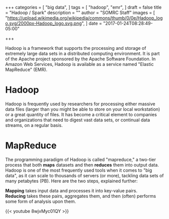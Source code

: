 +++
categories = [
  "big data",
]
tags = [
  "hadoop",
  "emr",
]
draft = false
title = "Hadoop / Spark"
description = ""
author = "SOMRC Staff"
images = [
  "https://upload.wikimedia.org/wikipedia/commons/thumb/0/0e/Hadoop_logo.svg/2000px-Hadoop_logo.svg.png",
]
date = "2017-01-24T08:28:49-05:00"

+++

<p class=lead>Hadoop is a framework that supports the processing and storage of extremely large data sets in a distributed computing environment. It is part of the Apache project sponsored by the Apache Software Foundation. In Amazon Web Services, Hadoop is available as a service named "Elastic MapReduce" (EMR).</p>

# Hadoop

Hadoop is frequently used by researchers for processing either massive data files (larger than you might be able to store on your local workstation) or a great quantity of files. It has become a critical element to companies and organizations that need to digest vast data sets, or continual data streams, on a regular basis.

# MapReduce

The programming paradigm of Hadoop is called "mapreduce," a two-tier process that both **maps** datasets and then **reduces** them into output data. Hadoop is one of the most frequently used tools when it comes to "big data", as it can scale to thousands of servers (or more), tackling data sets of many petabytes (PB). Here are the two steps, explained further:

<div class="blockquote"><b>Mapping</b> takes input data and processes it into key-value pairs.</div>

<div class="blockquote"><b>Reducing</b> takes these pairs, aggregates them, and then (often) performs some form of analysis upon them.</div>

{{< youtube 8wjvMyc01QY >}}
